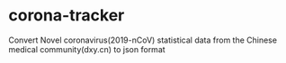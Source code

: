 # corona-tracker
Convert Novel coronavirus(2019-nCoV) statistical data from the Chinese medical community(dxy.cn) to json format
